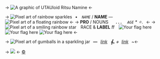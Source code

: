 -> ![A graphic of UTAUloid Ritsu Namine](https://i.postimg.cc/9Fsx79tp/f7be79baa03deca12375856f81e34dde501a9e91.png) <-

-> ![Pixel art of rainbow sparkles](https://i.postimg.cc/1X67TyDk/b602c65047e4ce8f137180cc41f8d62310d3363f.gif)⠀•⠀ *`NAME`* / **NAME** — ![Pixel art of a floating rainbow](https://i.postimg.cc/59FrjSDs/def2077450e3b38403d9601c8785f71b6c12ddd6.gif) <-
-> **PRO** / NOUNS⠀⠀ **. . .** ⠀ *`AGE` * ✧.*⠀<-
-> ![Pixel art of a smiling rainbow star](https://i.postimg.cc/WbLHZJvT/211938c7a74af754b671ae0e77f2a030d5bb084c.gif)⠀ RACE & **LABEL** ***!!***⠀ ![Your flag here](https://i.postimg.cc/gkXfXVcw/Aphroflux.png) ![Your flag here](https://i.postimg.cc/gkXfXVcw/Aphroflux.png) ![Your flag here](https://i.postimg.cc/gkXfXVcw/Aphroflux.png) <-

-> ![Pixel art of gumballs in a sparkling jar](https://i.postimg.cc/5NBkSN4v/2b1c540585b739c553613feffb5cf3b5f721d6fb.gif)⠀**—**⠀[*link*](/)⠀***𝄞₊ ⊹***⠀[*link*](/)⠀~<-


-> ![](https://i.postimg.cc/prGzr7PX/space.png) <-
[©](/frapuccino)
